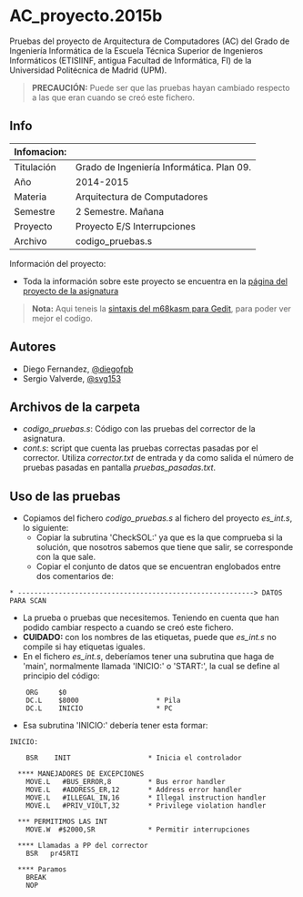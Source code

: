 AC_proyecto.2015b
=================

Pruebas del proyecto de Arquitectura de Computadores (AC) del Grado de Ingeniería Informática de la Escuela Técnica Superior de Ingenieros Informáticos (ETISIINF, antigua Facultad de Informática, FI) de la Universidad Politécnica de Madrid (UPM).

> **PRECAUCIÓN:** Puede ser que las pruebas hayan cambiado respecto a las que eran cuando se creó este fichero.

## Info
| Infomacion: |  |   
| ----------- | --------
| Titulación  | Grado de Ingeniería Informática. Plan 09.
| Año         | 2014-2015
| Materia     | Arquitectura de Computadores
| Semestre    | 2 Semestre. Mañana
| Proyecto    | Proyecto E/S Interrupciones
| Archivo     | codigo_pruebas.s

Información del proyecto:
*	Toda la información sobre este proyecto se encuentra en la [página del proyecto de la asignatura][1]

> **Nota:** Aqui teneis la [sintaxis del m68kasm para Gedit][4], para poder ver mejor el codigo.

## Autores
*	Diego Fernandez, [@diegofpb][2]
* Sergio Valverde, [@svg153][3]


## Archivos de la carpeta
* *codigo_pruebas.s*: Código con las pruebas del corrector de la asignatura.
* *cont.s*: script que cuenta las pruebas correctas pasadas por el corrector. Utiliza *corrector.txt* de entrada y da como salida el número de pruebas pasadas en pantalla *pruebas_pasadas.txt*.

## Uso de las pruebas
* Copiamos del fichero *codigo_pruebas.s* al fichero del proyecto *es_int.s*, lo siguiente:
  * Copiar la subrutina 'CheckSOL:' ya que es la que comprueba si la solución, que nosotros sabemos que tiene que salir, se corresponde con la que sale.
  * Copiar el conjunto de datos que se encuentran englobados entre dos comentarios de:
```
* ----------------------------------------------------------> DATOS PARA SCAN
```
  * La prueba o pruebas que necesitemos. Teniendo en cuenta que han podido cambiar respecto a cuando se creó este fichero.
  * **CUIDADO:** con los nombres de las etiquetas, puede que *es_int.s* no compile si hay etiquetas iguales.
  * En el fichero *es_int.s*, deberíamos tener una subrutina que haga de 'main', normalmente llamada 'INICIO:' o 'START:', la cual se define al principio del código:
```assembly
    ORG     $0
  	DC.L    $8000           		* Pila
  	DC.L    INICIO          		* PC
```
  * Esa subrutina 'INICIO:' debería tener esta formar:
```assembly
INICIO: 
    
    BSR    INIT                   * Inicia el controlador
    
  **** MANEJADORES DE EXCEPCIONES
    MOVE.L   #BUS_ERROR,8         * Bus error handler
    MOVE.L   #ADDRESS_ER,12       * Address error handler
    MOVE.L   #ILLEGAL_IN,16       * Illegal instruction handler
    MOVE.L   #PRIV_VIOLT,32       * Privilege violation handler
    
  *** PERMITIMOS LAS INT
    MOVE.W  #$2000,SR             * Permitir interrupciones
  
  **** Llamadas a PP del corrector
    BSR   pr45RTI    

  **** Paramos      
    BREAK
    NOP
```



[1]: http://www.datsi.fi.upm.es/docencia/Arquitectura_09/Proyecto_E_S
[2]: http://diegofpb.no-ip.org/
[3]: https://twitter.com/svg153
[4]: https://github.com/svg153/m68kasm-syntax
